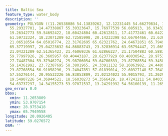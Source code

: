 ```yaml
---
title: Baltic Sea
feature_type: water_body
description: ''
geometry: POLYGON ((11.26538086 54.13839262, 12.12231445 54.66279834, 13.06713867
  55.29327701, 14.47338867 55.39323647, 15.76977539 56.085913, 16.93432617 58.58694474,
  19.26342773 59.54692422, 18.60424804 60.42612811, 17.41772461 60.64229583, 17.2199707
  61.59732324, 18.23071289 62.72585998, 20.14233398 63.66704466, 21.63647461 64.53079326,
  21.06518554 64.85016774, 22.31762695 65.62321762, 24.64672851 65.79495578, 25.34985351
  65.37719997, 25.04223632 64.86883743, 23.32836914 63.95794447, 21.06518554 63.29424042,
  21.04321289 62.51365423, 21.46069336 61.62866227, 21.17504883 60.58838918, 22.66918945
  59.77997926, 26.3605957 60.40443187, 28.62377929 60.48030542, 28.97534179 59.93445095,
  27.74487304 59.37946274, 25.98706054 59.64700333, 23.87768554 59.34587081, 23.39428711
  59.14361992, 23.72387695 58.3801965, 24.33911132 58.16063982, 24.44897461 57.25684655,
  23.87768554 56.91058296, 23.24047851 57.01839014, 22.60327148 57.76434303, 21.57055664
  57.55276144, 20.95532226 56.83853809, 21.02124023 55.9015793, 21.26293945 55.09260047,
  19.54907226 54.36944521, 18.56030273 54.3566429, 18.47241211 54.8403309, 16.97827148
  54.63737297, 14.34155273 53.97071537, 13.24291992 54.56100139, 11.26538086 54.13839262))
geo_error: 0.0
bbox:
  xmin: 11.2653809
  ymin: 53.9707154
  xmax: 28.9753418
  ymax: 65.7949558
longitude: 20.0926405
latitude: 59.0276572
OSM: ''
---
```

